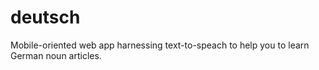 # deutsch
Mobile-oriented web app harnessing text-to-speach to help you to learn German noun articles.
